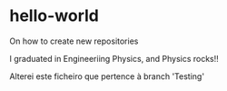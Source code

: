 # hello-world
On how to create new repositories

I graduated in Engineeriing Physics, and Physics rocks!!

Alterei este ficheiro que pertence à branch 'Testing'
